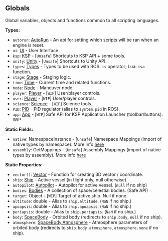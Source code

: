 ## Globals

Global variables, objects and functions common to all scripting languages.


**Types:**
- `autorun`: [AutoRun](AutoRun.md) - An api for setting which scripts will be ran when an engine is reset.
- `ui`: [UI](../Namespaces/UI.md) - User Interface.
- `ksp`: [KSP](../Namespaces/KSP.md) - \[`Unsafe`\] Shortcuts to KSP API + some tools.
- `unity`: [Unity](../Namespaces/Unity.md) - \[`Unsafe`\] Shortcuts to Unity API.
- `types`: [Types](../Namespaces/Types.md) - Types to be used with ROS: `is` operator; Lua: `isa` function.
- `stage`: [Stage](Stage.md) - Staging logic.
- `time`: [Time](Time.md) - Current time and related functions.
- `node`: [Node](Node.md) - Maneuver node.
- `player`: [Player](Player.md) - \[`WIP`\] User/player controls.
- `user`: [Player](Player.md) - \[`WIP`\] User/player controls.
- `science`: [Science](Science.md) - \[`WIP`\] Science tools.
- `PID`: [PID](PID.md) - PID regulator (alias to `system.pid` in ROS).
- `app`: [App](App.md) - \[`WIP`\] Safe API for KSP Application Launcher (toolbar/buttons). WIP

**Static Fields:**
- `native`: NamespaceInstance - \[`Unsafe`\] Namespace Mappings (import of native types by namespace). More info [here](../ReflectionUtil/NamespaceInstance.md)
- `assembly`: GetMappings - \[`Unsafe`\] Assembly Mappings (import of native types by assembly). More info [here](../ReflectionUtil/GetMappings.md)

**Static Properties:**
- `vector()`: [Vector](Vector.md) - Function for creating 3D vector / coordinate.
- `ship`: [Ship](Ship.md) - Active vessel (in flight only, null otherwise).
- `autopilot`: [Autopilot](Autopilot.md) - Autopilot for active vessel. (`null` if no ship)
- `bodies`: [Bodies](Bodies.md) - A collection of space/celestial bodies. (Safe API)
- `target`: Object - \[`WIP`\] Target of active ship. Null if none.
- `altitude`: double - Alias to `ship.altitude`. (`NaN` if no ship.)
- `apoapsis`: double - Alias to `ship.apoapsis`. (`NaN` if no ship.)
- `periapsis`: double - Alias to `ship.periapsis`. (`NaN` if no ship.)
- `body`: [SpaceBody](SpaceBody.md) - Orbited body (redirects to `ship.body`, `null` if no ship).
- `atmosphere`: [SpaceBody.Atmosphere](SpaceBody.Atmosphere.md) - Atmosphere parameters of orbited body (redirects to `ship.body.atmosphere`, `atmosphere.none` if no ship).
